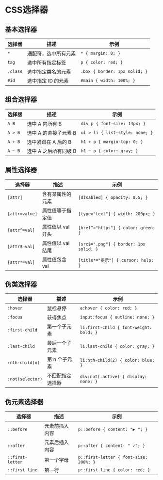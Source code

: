 # CSS选择器

## 基本选择器

| 选择器   | 描述                 | 示例                          |
| -------- | -------------------- | ----------------------------- |
| `*`      | 通配符，选中所有元素 | `* { margin: 0; }`            |
| `tag`    | 选中所有指定标签     | `p { color: red; }`           |
| `.class` | 选中指定类名的元素   | `.box { border: 1px solid; }` |
| `#id`    | 选中指定 ID 的元素   | `#main { width: 100%; }`      |

## 组合选择器

| 选择器  | 描述                  | 示例                            |
| ------- | --------------------- | ------------------------------- |
| `A B`   | 选中 A 内所有 B       | `div p { font-size: 14px; }`    |
| `A > B` | 选中 A 的直接子元素 B | `ul > li { list-style: none; }` |
| `A + B` | 选中紧跟在 A 后的 B   | `h1 + p { margin-top: 0; }`     |
| `A ~ B` | 选中 A 之后所有同级 B | `h1 ~ p { color: gray; }`       |

## 属性选择器

| 选择器         | 描述              | 示例                                   |
| -------------- | ----------------- | -------------------------------------- |
| `[attr]`       | 含有某属性的元素  | `[disabled] { opacity: 0.5; }`         |
| `[attr=value]` | 属性值等于指定值  | `[type="text"] { width: 200px; }`      |
| `[attr^=val]`  | 属性值以 val 开头 | `[href^="https"] { color: green; }`    |
| `[attr$=val]`  | 属性值以 val 结尾 | `[src$=".png"] { border: 1px solid; }` |
| `[attr*=val]`  | 属性值包含 val    | `[title*="提示"] { cursor: help; }`    |

## 伪类选择器

| 选择器           | 描述             | 示例                                    |
| ---------------- | ---------------- | --------------------------------------- |
| `:hover`         | 鼠标悬停         | `a:hover { color: red; }`               |
| `:focus`         | 获得焦点         | `input:focus { outline: none; }`        |
| `:first-child`   | 第一个子元素     | `li:first-child { font-weight: bold; }` |
| `:last-child`    | 最后一个子元素   | `li:last-child { color: gray; }`        |
| `:nth-child(n)`  | 第 n 个子元素    | `li:nth-child(2) { color: blue; }`      |
| `:not(selector)` | 不匹配指定选择器 | `div:not(.active) { display: none; }`   |

## 伪元素选择器

| 选择器           | 描述           | 示例                                   |
| ---------------- | -------------- | -------------------------------------- |
| `::before`       | 元素前插入内容 | `p::before { content: "▶ "; }`         |
| `::after`        | 元素后插入内容 | `p::after { content: " ✓"; }`          |
| `::first-letter` | 第一个字母     | `p::first-letter { font-size: 200%; }` |
| `::first-line`   | 第一行         | `p::first-line { color: red; }`        |